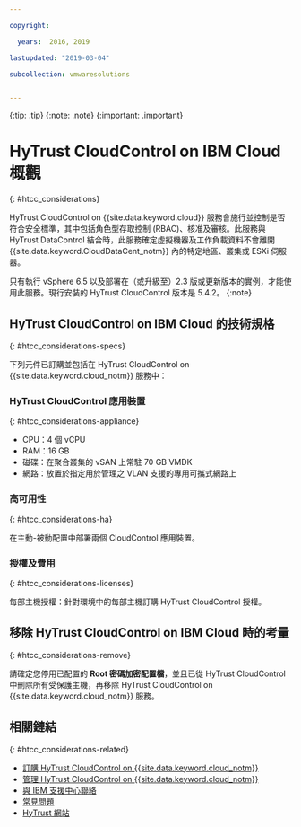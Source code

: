 ```yaml
---

copyright:

  years:  2016, 2019

lastupdated: "2019-03-04"

subcollection: vmwaresolutions


---
```


{:tip: .tip}
{:note: .note}
{:important: .important}

# HyTrust CloudControl on IBM Cloud 概觀
{: #htcc_considerations}

HyTrust CloudControl on {{site.data.keyword.cloud}} 服務會施行並控制是否符合安全標準，其中包括角色型存取控制 (RBAC)、核准及審核。此服務與 HyTrust DataControl 結合時，此服務確定虛擬機器及工作負載資料不會離開 {{site.data.keyword.CloudDataCent_notm}} 內的特定地區、叢集或 ESXi 伺服器。

只有執行 vSphere 6.5 以及部署在（或升級至）2.3 版或更新版本的實例，才能使用此服務。現行安裝的 HyTrust CloudControl 版本是 5.4.2。
{:note}

## HyTrust CloudControl on IBM Cloud 的技術規格
{: #htcc_considerations-specs}

下列元件已訂購並包括在 HyTrust CloudControl on {{site.data.keyword.cloud_notm}} 服務中：

### HyTrust CloudControl 應用裝置
{: #htcc_considerations-appliance}

* CPU：4 個 vCPU
* RAM：16 GB
* 磁碟：在聚合叢集的 vSAN 上常駐 70 GB VMDK
* 網路：放置於指定用於管理之 VLAN 支援的專用可攜式網路上

### 高可用性
{: #htcc_considerations-ha}

在主動-被動配置中部署兩個 CloudControl 應用裝置。

### 授權及費用
{: #htcc_considerations-licenses}

每部主機授權：針對環境中的每部主機訂購 HyTrust CloudControl 授權。

## 移除 HyTrust CloudControl on IBM Cloud 時的考量
{: #htcc_considerations-remove}

請確定您停用已配置的 **Root 密碼加密配置檔**，並且已從 HyTrust CloudControl 中刪除所有受保護主機，再移除 HyTrust CloudControl on {{site.data.keyword.cloud_notm}} 服務。

## 相關鏈結
{: #htcc_considerations-related}

* [訂購 HyTrust CloudControl on {{site.data.keyword.cloud_notm}}](/docs/services/vmwaresolutions/services?topic=vmware-solutions-htcc_ordering)
* [管理 HyTrust CloudControl on {{site.data.keyword.cloud_notm}}](/docs/services/vmwaresolutions/services?topic=vmware-solutions-managinghtcc)
* [與 IBM 支援中心聯絡](/docs/services/vmwaresolutions/vmonic?topic=vmware-solutions-trbl_support)
* [常見問題](/docs/services/vmwaresolutions/vmonic?topic=vmware-solutions-faq)
* [HyTrust 網站](https://www.hytrust.com/)
